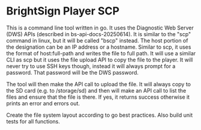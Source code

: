 # BrightSign Player SCP

This is a command line tool written in go.  It uses the Diagnostic Web Server (DWS) APIs (described in bs-api-docs-20250614).  It is similar to the "scp" command in linux, but it will be called "bscp" instead.  The host portion of the designation can be an IP address or a hostname.  Similar to scp, it uses the format of host:full-path and writes the file to full path.  It will use a similar CLI as scp but it uses the file upload API to copy the file to the player.  It will never try to use SSH keys though, instead it will always prompt for a password.  That password will be the DWS password.

The tool will then make the API call to upload the file.  It will always copy to the SD card (e.g. to /storage/sd) and then will make an API call to list the files and ensure that the file is there.  If yes, it returns success otherwise it prints an error and errors out.

Create the file system layout according to go best practices.  Also build unit tests for all functions.
